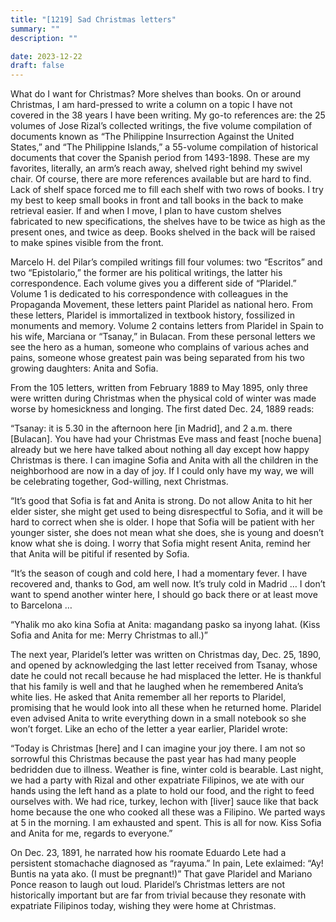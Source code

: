 ```yaml
---
title: "[1219] Sad Christmas letters"
summary: ""
description: ""

date: 2023-12-22
draft: false
---
```


What do I want for Christmas? More shelves than books. On or around Christmas, I am hard-pressed to write a column on a topic I have not covered in the 38 years I have been writing. My go-to references are: the 25 volumes of Jose Rizal’s collected writings, the five volume compilation of documents known as “The Philippine Insurrection Against the United States,” and “The Philippine Islands,” a 55-volume compilation of historical documents that cover the Spanish period from 1493-1898. These are my favorites, literally, an arm’s reach away, shelved right behind my swivel chair. Of course, there are more references available but are hard to find. Lack of shelf space forced me to fill each shelf with two rows of books. I try my best to keep small books in front and tall books in the back to make retrieval easier. If and when I move, I plan to have custom shelves fabricated to new specifications, the shelves have to be twice as high as the present ones, and twice as deep. Books shelved in the back will be raised to make spines visible from the front.

Marcelo H. del Pilar’s compiled writings fill four volumes: two “Escritos” and two “Epistolario,” the former are his political writings, the latter his correspondence. Each volume gives you a different side of “Plaridel.” Volume 1 is dedicated to his correspondence with colleagues in the Propaganda Movement, these letters paint Plaridel as national hero. From these letters, Plaridel is immortalized in textbook history, fossilized in monuments and memory. Volume 2 contains letters from Plaridel in Spain to his wife, Marciana or “Tsanay,” in Bulacan. From these personal letters we see the hero as a human, someone who complains of various aches and pains, someone whose greatest pain was being separated from his two growing daughters: Anita and Sofia.

From the 105 letters, written from February 1889 to May 1895, only three were written during Christmas when the physical cold of winter was made worse by homesickness and longing. The first dated Dec. 24, 1889 reads:

“Tsanay: it is 5.30 in the afternoon here [in Madrid], and 2 a.m. there [Bulacan]. You have had your Christmas Eve mass and feast [noche buena] already but we here have talked about nothing all day except how happy Christmas is there. I can imagine Sofia and Anita with all the children in the neighborhood are now in a day of joy. If I could only have my way, we will be celebrating together, God-willing, next Christmas.

“It’s good that Sofia is fat and Anita is strong. Do not allow Anita to hit her elder sister, she might get used to being disrespectful to Sofia, and it will be hard to correct when she is older. I hope that Sofia will be patient with her younger sister, she does not mean what she does, she is young and doesn’t know what she is doing. I worry that Sofia might resent Anita, remind her that Anita will be pitiful if resented by Sofia.

“It’s the season of cough and cold here, I had a momentary fever. I have recovered and, thanks to God, am well now. It’s truly cold in Madrid … I don’t want to spend another winter here, I should go back there or at least move to Barcelona …

“Yhalik mo ako kina Sofia at Anita: magandang pasko sa inyong lahat. (Kiss Sofia and Anita for me: Merry Christmas to all.)”

The next year, Plaridel’s letter was written on Christmas day, Dec. 25, 1890, and opened by acknowledging the last letter received from Tsanay, whose date he could not recall because he had misplaced the letter. He is thankful that his family is well and that he laughed when he remembered Anita’s white lies. He asked that Anita remember all her reports to Plaridel, promising that he would look into all these when he returned home. Plaridel even advised Anita to write everything down in a small notebook so she won’t forget. Like an echo of the letter a year earlier, Plaridel wrote:

“Today is Christmas [here] and I can imagine your joy there. I am not so sorrowful this Christmas because the past year has had many people bedridden due to illness. Weather is fine, winter cold is bearable. Last night, we had a party with Rizal and other expatriate Filipinos, we ate with our hands using the left hand as a plate to hold our food, and the right to feed ourselves with. We had rice, turkey, lechon with [liver] sauce like that back home because the one who cooked all these was a Filipino. We parted ways at 5 in the morning. I am exhausted and spent. This is all for now. Kiss Sofia and Anita for me, regards to everyone.”

On Dec. 23, 1891, he narrated how his roomate Eduardo Lete had a persistent stomachache diagnosed as “rayuma.” In pain, Lete exlaimed: “Ay! Buntis na yata ako. (I must be pregnant!)” That gave Plaridel and Mariano Ponce reason to laugh out loud. Plaridel’s Christmas letters are not historically important but are far from trivial because they resonate with expatriate Filipinos today, wishing they were home at Christmas.
